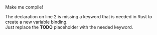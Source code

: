 

Make me compile!

<div class="hint">
The declaration on line 2 is missing a keyword that is needed in Rust to create a new variable binding.
</div>

<div class="hint">
Just replace the <b>TODO</b> placeholder with the needed keyword.
</div>